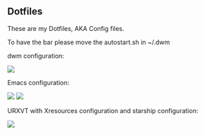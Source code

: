 ## Dotfiles

These are my Dotfiles, AKA Config files.

To have the bar please move the autostart.sh in ~/.dwm


dwm configuration:

<img src="https://media.discordapp.net/attachments/732514859857739847/786015507471401010/unknown.png?width=1207&height=679">

Emacs configuration:

<img src="https://media.discordapp.net/attachments/732514859857739847/786015738795524107/unknown.png?width=1207&height=679">
<img src="https://media.discordapp.net/attachments/732514859857739847/786015866697285684/unknown.png?width=1207&height=679">

URXVT with Xresources configuration and starship configuration:

<img src="https://media.discordapp.net/attachments/732514859857739847/786016293178441739/unknown.png?width=1207&height=679">
